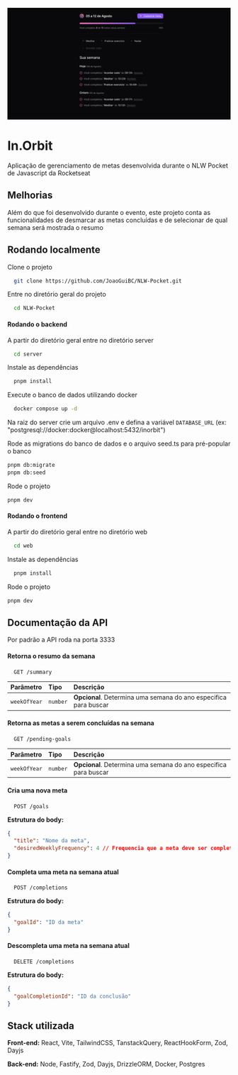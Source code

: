 ![Cover](./.github/cover.png)

# In.Orbit

Aplicação de gerenciamento de metas desenvolvida durante o NLW Pocket de Javascript da Rocketseat


## Melhorias

Além do que foi desenvolvido durante o evento, este projeto conta as funcionalidades de desmarcar as metas concluídas e de selecionar de qual semana será mostrada o resumo


## Rodando localmente

Clone o projeto

```bash
  git clone https://github.com/JoaoGuiBC/NLW-Pocket.git
```

Entre no diretório geral do projeto
```bash
  cd NLW-Pocket
```

#### Rodando o backend

A partir do diretório geral entre no diretório server
```bash
  cd server
```

Instale as dependências
```bash
  pnpm install
```

Execute o banco de dados utilizando docker
```bash
  docker compose up -d
```

Na raiz do server crie um arquivo .env e defina a variável `DATABASE_URL` (ex: "postgresql://docker:docker@localhost:5432/inorbit")

Rode as migrations do banco de dados e o arquivo seed.ts para pré-popular o banco
```bash
pnpm db:migrate
pnpm db:seed
```

Rode o projeto
```bash
pnpm dev
```

#### Rodando o frontend

A partir do diretório geral entre no diretório web
```bash
  cd web
```

Instale as dependências
```bash
  pnpm install
```

Rode o projeto
```bash
pnpm dev
```

## Documentação da API

Por padrão a API roda na porta 3333

#### Retorna o resumo da semana

```http
  GET /summary
```

| Parâmetro   | Tipo       | Descrição                           |
| :---------- | :--------- | :---------------------------------- |
| `weekOfYear` | `number` | **Opcional**. Determina uma semana do ano especifica para buscar |

#### Retorna as metas a serem concluídas na semana

```http
  GET /pending-goals
```

| Parâmetro   | Tipo       | Descrição                           |
| :---------- | :--------- | :---------------------------------- |
| `weekOfYear` | `number` | **Opcional**. Determina uma semana do ano especifica para buscar |

#### Cria uma nova meta

```http
  POST /goals
```
**Estrutura do body:**
```json
{
  "title": "Nome da meta",
  "desiredWeeklyFrequency": 4 // Frequencia que a meta deve ser completa na semana
}
```

#### Completa uma meta na semana atual

```http
  POST /completions
```
**Estrutura do body:**
```json
{
  "goalId": "ID da meta"
}
```

#### Descompleta uma meta na semana atual

```http
  DELETE /completions
```
**Estrutura do body:**
```json
{
  "goalCompletionId": "ID da conclusão"
}
```
## Stack utilizada

**Front-end:** React, Vite, TailwindCSS, TanstackQuery, ReactHookForm, Zod, Dayjs

**Back-end:** Node, Fastify, Zod, Dayjs, DrizzleORM, Docker, Postgres
